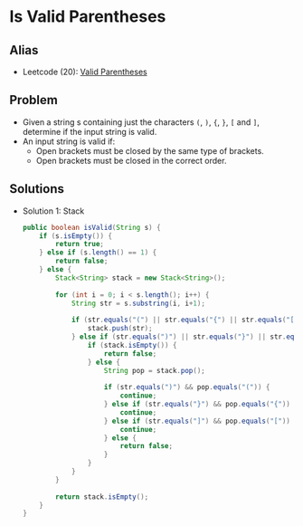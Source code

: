 # Is Valid Parentheses

## Alias
- Leetcode (20): [Valid Parentheses](https://leetcode.com/problems/valid-parentheses/)

## Problem
- Given a string s containing just the characters `(`, `)`, `{`, `}`, `[` and `]`, determine if the input string is valid.
- An input string is valid if:
   - Open brackets must be closed by the same type of brackets.
   - Open brackets must be closed in the correct order.

## Solutions
- Solution 1: Stack
  ```java
  public boolean isValid(String s) {
      if (s.isEmpty()) {
          return true;
      } else if (s.length() == 1) {
          return false;
      } else {
          Stack<String> stack = new Stack<String>();
            
          for (int i = 0; i < s.length(); i++) {
              String str = s.substring(i, i+1);
                
              if (str.equals("(") || str.equals("{") || str.equals("[")) {
                  stack.push(str);
              } else if (str.equals(")") || str.equals("}") || str.equals("]")) {
                  if (stack.isEmpty()) {
                      return false;
                  } else {
                      String pop = stack.pop();
                        
                      if (str.equals(")") && pop.equals("(")) {
                          continue;
                      } else if (str.equals("}") && pop.equals("{")) {
                          continue;
                      } else if (str.equals("]") && pop.equals("[")) {
                          continue;
                      } else {
                          return false;
                      }
                  }
              }
          }
            
          return stack.isEmpty();
      }
  }
  ```
